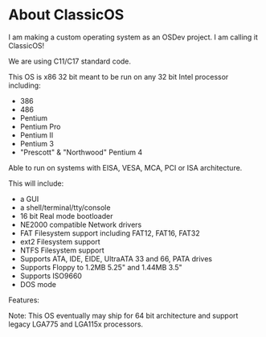 # About ClassicOS

I am making a custom operating system as an OSDev project. I am calling it ClassicOS!

We are using C11/C17 standard code.

This OS is x86 32 bit meant to be run on any 32 bit Intel processor including:

- 386
- 486
- Pentium
- Pentium Pro
- Pentium II
- Pentium 3
- "Prescott" & "Northwood" Pentium 4

Able to run on systems with EISA, VESA, MCA, PCI or ISA architecture.

This will include:

- a GUI
- a shell/terminal/tty/console
- 16 bit Real mode bootloader
- NE2000 compatible Network drivers
- FAT Filesystem support including FAT12, FAT16, FAT32
- ext2 Filesystem support
- NTFS Filesystem support
- Supports ATA, IDE, EIDE, UltraATA 33 and 66, PATA drives
- Supports Floppy to 1.2MB 5.25" and 1.44MB 3.5"
- Supports ISO9660
- DOS mode

Features:

Note: This OS eventually may ship for 64 bit architecture and support legacy LGA775 and LGA115x processors.
